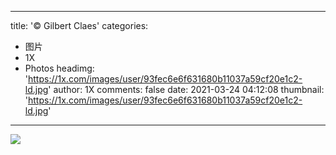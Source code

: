 
---
title: '© Gilbert Claes'
categories: 
 - 图片
 - 1X
 - Photos
headimg: 'https://1x.com/images/user/93fec6e6f631680b11037a59cf20e1c2-ld.jpg'
author: 1X
comments: false
date: 2021-03-24 04:12:08
thumbnail: 'https://1x.com/images/user/93fec6e6f631680b11037a59cf20e1c2-ld.jpg'
---

<div>   
<img src="https://1x.com/images/user/93fec6e6f631680b11037a59cf20e1c2-ld.jpg" referrerpolicy="no-referrer">  
</div>
            